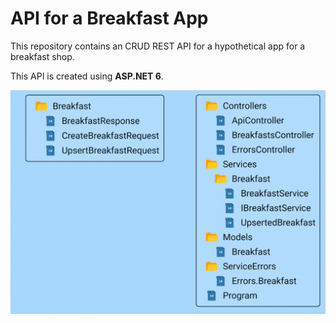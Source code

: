 # API for a Breakfast App

This repository contains an CRUD REST API for a hypothetical app for a breakfast shop.

This API is created using **ASP.NET 6**.

![Architecture](architecture2.jpg)
